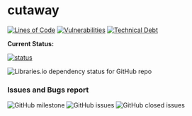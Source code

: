 # cutaway

[![Lines of Code](https://sonarcloud.io/api/project_badges/measure?project=HRSlab_cutawayapp&metric=ncloc)](https://sonarcloud.io/dashboard?id=HRSlab_cutawayapp)
[![Vulnerabilities](https://sonarcloud.io/api/project_badges/measure?project=HRSlab_cutawayapp&metric=vulnerabilities)](https://sonarcloud.io/dashboard?id=HRSlab_cutawayapp)
[![Technical Debt](https://sonarcloud.io/api/project_badges/measure?project=HRSlab_cutawayapp&metric=sqale_index)](https://sonarcloud.io/dashboard?id=HRSlab_cutawayapp)


**Current Status:** 

[![status](https://img.shields.io/website?down_color=red&down_message=DOWN&label=status&up_color=green&up_message=UP&url=http%3A%2F%2Fitcutaway.cutawayapp.it)](https://img.shields.io/website?down_color=red&down_message=DOWN&label=status&up_color=green&up_message=UP&url=http%3A%2F%2Fitcutaway.cutawayapp.it)

![Libraries.io dependency status for GitHub repo](https://img.shields.io/librariesio/github/HRSlab/cutawayapp?logo=Dependabot&logoColor=%23fafafa)

### Issues and Bugs report

![GitHub milestone](https://img.shields.io/github/milestones/progress-percent/HRSlab/cutaway/2?color=%233CD929&label=Completato) ![GitHub issues](https://img.shields.io/github/issues-raw/HRSlab/cutaway?color=%23347CDA&label=attivit%C3%A0%20in%20corso&logo=git&logoColor=%23fafafa) ![GitHub closed issues](https://img.shields.io/github/issues-closed-raw/HRSlab/cutaway?color=%23B5D91E&label=attivit%C3%A0%20completate&logo=git&logoColor=%23fafafa)

